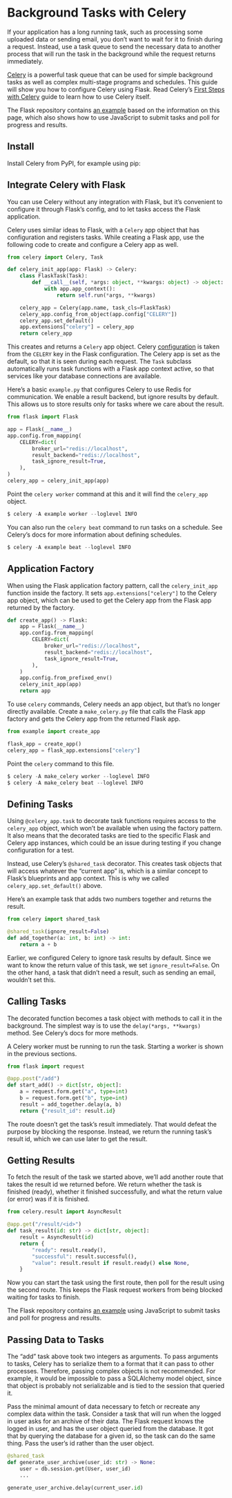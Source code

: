 
# Background Tasks with Celery


If your application has a long running task, such as processing some uploaded data or
sending email, you don’t want to wait for it to finish during a request. Instead, use a
task queue to send the necessary data to another process that will run the task in the
background while the request returns immediately.


[Celery](https://celery.readthedocs.io) is a powerful task queue that can be used for simple background tasks as well
as complex multi-stage programs and schedules. This guide will show you how to configure
Celery using Flask. Read Celery’s [First Steps with Celery](https://celery.readthedocs.io/en/latest/getting-started/first-steps-with-celery.html) guide to learn how to use
Celery itself.


The Flask repository contains [an example](https://github.com/pallets/flask/tree/main/examples/celery)
based on the information on this page, which also shows how to use JavaScript to submit
tasks and poll for progress and results.



## Install


Install Celery from PyPI, for example using pip:




## Integrate Celery with Flask


You can use Celery without any integration with Flask, but it’s convenient to configure
it through Flask’s config, and to let tasks access the Flask application.


Celery uses similar ideas to Flask, with a `Celery` app object that has configuration
and registers tasks. While creating a Flask app, use the following code to create and
configure a Celery app as well.



```python
from celery import Celery, Task

def celery_init_app(app: Flask) -> Celery:
    class FlaskTask(Task):
        def __call__(self, *args: object, **kwargs: object) -> object:
            with app.app_context():
                return self.run(*args, **kwargs)

    celery_app = Celery(app.name, task_cls=FlaskTask)
    celery_app.config_from_object(app.config["CELERY"])
    celery_app.set_default()
    app.extensions["celery"] = celery_app
    return celery_app

```


This creates and returns a `Celery` app object. Celery [configuration](https://celery.readthedocs.io/en/stable/userguide/configuration.html) is taken from
the `CELERY` key in the Flask configuration. The Celery app is set as the default, so
that it is seen during each request. The `Task` subclass automatically runs task
functions with a Flask app context active, so that services like your database
connections are available.


Here’s a basic `example.py` that configures Celery to use Redis for communication. We
enable a result backend, but ignore results by default. This allows us to store results
only for tasks where we care about the result.



```python
from flask import Flask

app = Flask(__name__)
app.config.from_mapping(
    CELERY=dict(
        broker_url="redis://localhost",
        result_backend="redis://localhost",
        task_ignore_result=True,
    ),
)
celery_app = celery_init_app(app)

```


Point the `celery worker` command at this and it will find the `celery_app` object.



```python
$ celery -A example worker --loglevel INFO

```


You can also run the `celery beat` command to run tasks on a schedule. See Celery’s
docs for more information about defining schedules.



```python
$ celery -A example beat --loglevel INFO

```




## Application Factory


When using the Flask application factory pattern, call the `celery_init_app` function
inside the factory. It sets `app.extensions["celery"]` to the Celery app object, which
can be used to get the Celery app from the Flask app returned by the factory.



```python
def create_app() -> Flask:
    app = Flask(__name__)
    app.config.from_mapping(
        CELERY=dict(
            broker_url="redis://localhost",
            result_backend="redis://localhost",
            task_ignore_result=True,
        ),
    )
    app.config.from_prefixed_env()
    celery_init_app(app)
    return app

```


To use `celery` commands, Celery needs an app object, but that’s no longer directly
available. Create a `make_celery.py` file that calls the Flask app factory and gets
the Celery app from the returned Flask app.



```python
from example import create_app

flask_app = create_app()
celery_app = flask_app.extensions["celery"]

```


Point the `celery` command to this file.



```python
$ celery -A make_celery worker --loglevel INFO
$ celery -A make_celery beat --loglevel INFO

```




## Defining Tasks


Using `@celery_app.task` to decorate task functions requires access to the
`celery_app` object, which won’t be available when using the factory pattern. It also
means that the decorated tasks are tied to the specific Flask and Celery app instances,
which could be an issue during testing if you change configuration for a test.


Instead, use Celery’s `@shared_task` decorator. This creates task objects that will
access whatever the “current app” is, which is a similar concept to Flask’s blueprints
and app context. This is why we called `celery_app.set_default()` above.


Here’s an example task that adds two numbers together and returns the result.



```python
from celery import shared_task

@shared_task(ignore_result=False)
def add_together(a: int, b: int) -> int:
    return a + b

```


Earlier, we configured Celery to ignore task results by default. Since we want to know
the return value of this task, we set `ignore_result=False`. On the other hand, a task
that didn’t need a result, such as sending an email, wouldn’t set this.




## Calling Tasks


The decorated function becomes a task object with methods to call it in the background.
The simplest way is to use the `delay(*args, **kwargs)` method. See Celery’s docs for
more methods.


A Celery worker must be running to run the task. Starting a worker is shown in the
previous sections.



```python
from flask import request

@app.post("/add")
def start_add() -> dict[str, object]:
    a = request.form.get("a", type=int)
    b = request.form.get("b", type=int)
    result = add_together.delay(a, b)
    return {"result_id": result.id}

```


The route doesn’t get the task’s result immediately. That would defeat the purpose by
blocking the response. Instead, we return the running task’s result id, which we can use
later to get the result.




## Getting Results


To fetch the result of the task we started above, we’ll add another route that takes the
result id we returned before. We return whether the task is finished (ready), whether it
finished successfully, and what the return value (or error) was if it is finished.



```python
from celery.result import AsyncResult

@app.get("/result/<id>")
def task_result(id: str) -> dict[str, object]:
    result = AsyncResult(id)
    return {
        "ready": result.ready(),
        "successful": result.successful(),
        "value": result.result if result.ready() else None,
    }

```


Now you can start the task using the first route, then poll for the result using the
second route. This keeps the Flask request workers from being blocked waiting for tasks
to finish.


The Flask repository contains [an example](https://github.com/pallets/flask/tree/main/examples/celery)
using JavaScript to submit tasks and poll for progress and results.




## Passing Data to Tasks


The “add” task above took two integers as arguments. To pass arguments to tasks, Celery
has to serialize them to a format that it can pass to other processes. Therefore,
passing complex objects is not recommended. For example, it would be impossible to pass
a SQLAlchemy model object, since that object is probably not serializable and is tied to
the session that queried it.


Pass the minimal amount of data necessary to fetch or recreate any complex data within
the task. Consider a task that will run when the logged in user asks for an archive of
their data. The Flask request knows the logged in user, and has the user object queried
from the database. It got that by querying the database for a given id, so the task can
do the same thing. Pass the user’s id rather than the user object.



```python
@shared_task
def generate_user_archive(user_id: str) -> None:
    user = db.session.get(User, user_id)
    ...

generate_user_archive.delay(current_user.id)

```







